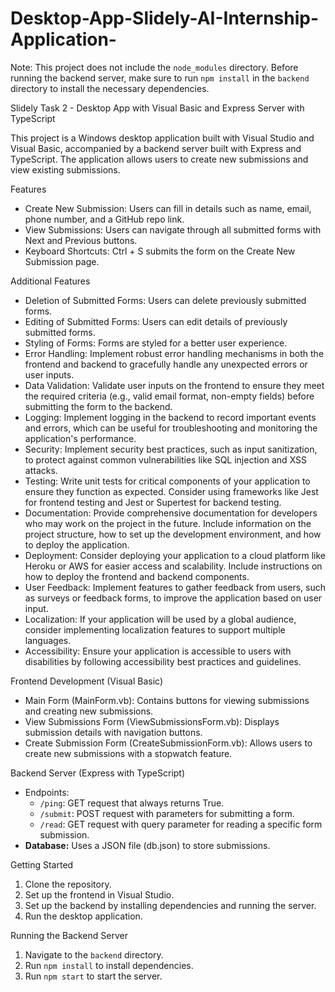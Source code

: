 # Desktop-App-Slidely-AI-Internship-Application-

Note: This project does not include the `node_modules` directory. Before running the backend server, make sure to run `npm install` in the `backend` directory to install the necessary dependencies.

Slidely Task 2 - Desktop App with Visual Basic and Express Server with TypeScript

This project is a Windows desktop application built with Visual Studio and Visual Basic, accompanied by a backend server built with Express and TypeScript. The application allows users to create new submissions and view existing submissions.

Features
- Create New Submission: Users can fill in details such as name, email, phone number, and a GitHub repo link.
- View Submissions: Users can navigate through all submitted forms with Next and Previous buttons.
- Keyboard Shortcuts: Ctrl + S submits the form on the Create New Submission page.

Additional Features
- Deletion of Submitted Forms: Users can delete previously submitted forms.
- Editing of Submitted Forms: Users can edit details of previously submitted forms.
- Styling of Forms: Forms are styled for a better user experience.
- Error Handling: Implement robust error handling mechanisms in both the frontend and backend to gracefully handle any unexpected errors or user inputs.
- Data Validation: Validate user inputs on the frontend to ensure they meet the required criteria (e.g., valid email format, non-empty fields) before submitting the form to the backend.
- Logging: Implement logging in the backend to record important events and errors, which can be useful for troubleshooting and monitoring the application's performance.
- Security: Implement security best practices, such as input sanitization, to protect against common vulnerabilities like SQL injection and XSS attacks.
- Testing: Write unit tests for critical components of your application to ensure they function as expected. Consider using frameworks like Jest for frontend testing and Jest or Supertest for backend testing.
- Documentation: Provide comprehensive documentation for developers who may work on the project in the future. Include information on the project structure, how to set up the development environment, and how to deploy the application.
- Deployment: Consider deploying your application to a cloud platform like Heroku or AWS for easier access and scalability. Include instructions on how to deploy the frontend and backend components.
- User Feedback: Implement features to gather feedback from users, such as surveys or feedback forms, to improve the application based on user input.
- Localization: If your application will be used by a global audience, consider implementing localization features to support multiple languages.
- Accessibility: Ensure your application is accessible to users with disabilities by following accessibility best practices and guidelines.

Frontend Development (Visual Basic)
- Main Form (MainForm.vb): Contains buttons for viewing submissions and creating new submissions.
- View Submissions Form (ViewSubmissionsForm.vb): Displays submission details with navigation buttons.
- Create Submission Form (CreateSubmissionForm.vb): Allows users to create new submissions with a stopwatch feature.

Backend Server (Express with TypeScript)
- Endpoints:
  - `/ping`: GET request that always returns True.
  - `/submit`: POST request with parameters for submitting a form.
  - `/read`: GET request with query parameter for reading a specific form submission.
- **Database:** Uses a JSON file (db.json) to store submissions.

Getting Started
1. Clone the repository.
2. Set up the frontend in Visual Studio.
3. Set up the backend by installing dependencies and running the server.
4. Run the desktop application.

Running the Backend Server
1. Navigate to the `backend` directory.
2. Run `npm install` to install dependencies.
3. Run `npm start` to start the server.
